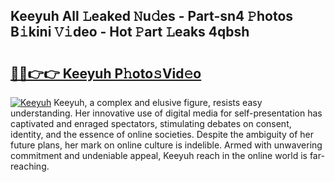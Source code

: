 ## Keeyuh All 𝙻eaked 𝙽u𝚍es - Part-sn4 𝙿hotos B𝚒kini 𝚅𝚒deo - Hot 𝙿art 𝙻eaks 4qbsh

# <h2><a href="http://ld2b5q.urlbe.top/?page=Keeyuh">🔗🔗👉👉 Keeyuh P𝚑oto𝚜Vid𝚎o</a></h2>

[![Keeyuh](https://i.imgur.com/eBuTRDB.gif)](http://ld2b5q.urlbe.top/?page=Keeyuh)
Keeyuh, a complex and elusive figure, resists easy understanding. Her innovative use of digital media for self-presentation has captivated and enraged spectators, stimulating debates on consent, identity, and the essence of online societies. Despite the ambiguity of her future plans, her mark on online culture is indelible. Armed with unwavering commitment and undeniable appeal, Keeyuh reach in the online world is far-reaching.
